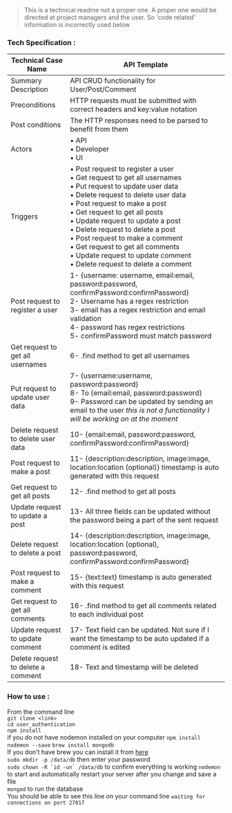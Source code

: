 > This is a technical readme not a proper one. A proper one would be directed at project managers and the user. So 'code related' information is incorrectly used below 


### <a name="techspec"></a>Tech Specification :

|Technical Case Name|API Template|
|---|---|
|Summary Description| API CRUD functionality for User/Post/Comment |
|Preconditions| HTTP requests must be submitted with correct headers and key:value notation |
|Post conditions| The HTTP responses need to be parsed to benefit from them |
|Actors| • API <br> • Developer <br> • UI |
|Triggers|• Post request to register a user <br>• Get request to get all usernames <br>• Put request to update user data <br>• Delete request to delete user data <br>• Post request to make a post <br>• Get request to get all posts <br>• Update request to update a post <br>• Delete request to delete a post <br>• Post request to make a comment <br>• Get request to get all comments <br>• Update request to update comment <br>• Delete request to delete a comment|
|Post request to register a user|1- {username: username, email:email, password:password, confirmPassword:confirmPassword} <br> 2- Username has a regex restriction <br> 3- email has a regex restriction and email validation <br> 4- password has regex restrictions <br> 5- confirmPassword must match password|
|Get request to get all usernames|6- .find method to get all usernames|
|Put request to update user data|7- {username:username, password:password} <br> 8- To {email:email, password:password} <br> 9- Password can be updated by sending an email to the user *this is not a functionality I will be working on at the moment*|
|Delete request to delete user data|10- {email:email, password:password, confirmPassword:confirmPassword}|
|Post request to make a post|11- {description:description, image:image, location:location (optional)} timestamp is auto generated with this request|
|Get request to get all posts|12- .find method to get all posts |
|Update request to update a post|13- All three fields can be updated without the password being a part of the sent request|
|Delete request to delete a post|14- {description:description, image:image, location:location (optional), password:password, confirmPassword:confirmPassword}|
|Post request to make a comment|15- {text:text} timestamp is auto generated with this request|
|Get request to get all comments|16- .find method to get all comments related to each individual post|
|Update request to update comment|17- Text field can be updated. Not sure if I want the timestamp to be auto updated if a comment is edited |
|Delete request to delete a comment|18- Text and timestamp will be deleted |


### <a name="howto"></a>How to use :

From the command line  
`git clone <link>`  
`cd user_authentication`  
`npm install`  
if you do not have nodemon installed on your computer  `npm install nodemon --save`
`brew install mongodb`  
If you don't have brew you can install it from [here](https://brew.sh/)  
`sudo mkdir -p /data/db` then enter your password  
``sudo chown -R `id -un` /data/db`` to confirm everything is working
`nodemon` to start and automatically restart your server after you change and save a file  
`mongod` to run the database  
You should be able to see this line on your command line `waiting for connections on port 27017`
